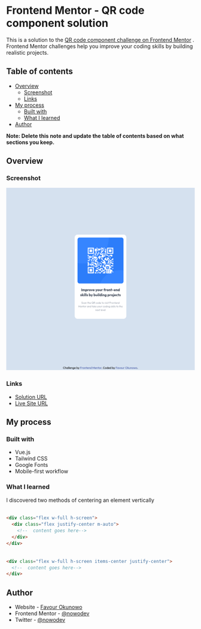 # Frontend Mentor - QR code component solution

This is a solution to
the [QR code component challenge on Frontend Mentor](https://www.frontendmentor.io/challenges/qr-code-component-iux_sIO_H)
. Frontend Mentor challenges help you improve your coding skills by building realistic projects.

## Table of contents

- [Overview](#overview)
  - [Screenshot](#screenshot)
  - [Links](#links)
- [My process](#my-process)
  - [Built with](#built-with)
  - [What I learned](#what-i-learned)
- [Author](#author)

**Note: Delete this note and update the table of contents based on what sections you keep.**

## Overview

### Screenshot

![Image](../../../assets/screenshots/qrcode.png)

### Links

- [Solution URL](https://github.com/nowodev/pages/tree/main/src/Pages/Challenges/QRCode)
- [Live Site URL](https://pages-nowodev.netlify.app/challenges/qrcode)

## My process

### Built with

- Vue.js
- Tailwind CSS
- Google Fonts
- Mobile-first workflow

### What I learned

I discovered two methods of centering an element vertically

```html

<div class="flex w-full h-screen">
  <div class="flex justify-center m-auto">
    <!--  content goes here-->
  </div>
</div>
```

```html

<div class="flex w-full h-screen items-center justify-center">
  <!--  content goes here-->
</div>
```

## Author

- Website - [Favour Okunowo](https://www.nowodev.netlify.app)
- Frontend Mentor - [@nowodev](https://www.frontendmentor.io/profile/nowodev)
- Twitter - [@nowodev](https://www.twitter.com/yourusername)
